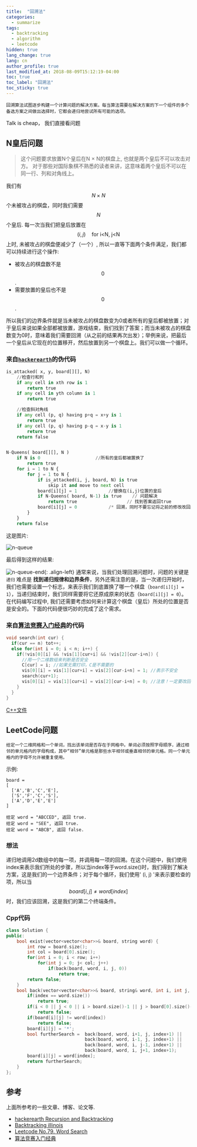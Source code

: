 ```yaml
---
title:  "回溯法"
categories:
  - summarize
tags: 
  - backtracking
  - algorithm
  - leetcode
hidden: true
lang_change: true
lang: cn
author_profile: true
last_modified_at: 2018-08-09T15:12:19-04:00
toc: true
toc_label: "回溯法"
toc_sticky: true
---
```


`回溯算法试图逐步构建一个计算问题的解决方案。每当算法需要在解决方案的下一个组件的多个备选方案之间做出选择时，它都会递归地尝试所有可能的选项。`

Talk is cheap， 我们直接看问题

## N皇后问题

>这个问题要求放置N个皇后在N × N的棋盘上, 也就是两个皇后不可以攻击对方。 对于那些对国际象棋不熟悉的读者来讲，这意味着两个皇后不可以在同一行、列和对角线上。

我们有 $$N\times{N}$$ 个未被攻占的棋盘，同时我们需要$$N$$个皇后. 每一次当我们把皇后放置在 $$(i, j)\quad \text{for i<N, j<N}$$ 上时, 未被攻占的棋盘便减少了（一个）, 所以一直等下面两个条件满足，我们都可以持续进行这个操作:

- 被攻占的棋盘数不是$$0$$.
- 需要放置的皇后也不是$$0$$.

所以我们的边界条件就是当未被攻占的棋盘数变为0或者所有的皇后都被放置；对于皇后来说如果全部都被放置，游戏结束，我们找到了答案；而当未被攻占的棋盘数变为0时，意味着我们需要回溯（从之前的结果再次出发）；举例来说，把最后一个皇后从它现在的位置移开，然后放置到另一个棋盘上。我们可以做一个循环。

### 来自[`hackerearth`][hackerearth Recursion and Backtracking]的伪代码

```python
is_attacked( x, y, board[][], N)
    //检查行和列
    if any cell in xth row is 1
        return true
    if any cell in yth column is 1
        return true

    //检查斜对角线
    if any cell (p, q) having p+q = x+y is 1
        return true
    if any cell (p, q) having p-q = x-y is 1
        return true
    return false


N-Queens( board[][], N )
    if N is 0                     //所有的皇后都被置换了
        return true
    for i = 1 to N {
        for j = 1 to N {
            if is_attacked(i, j, board, N) is true
                skip it and move to next cell
            board[i][j] = 1            //替换在(i,j)位置的皇后
            if N-Queens( board, N-1) is true    // 问题解决
                return true                   // 找到答案返回true
            board[i][j] = 0            /* 回溯，同时不要忘记将之前的修改改回来 */
        }
    }
    return false
```

这是图片:

![n-queue](/assets/images/2018-08-06-backtracking/n-queue.png)

最后得到这样的结果:

![n-queue-end](/assets/images/2018-08-06-backtracking/n-queue-end.png){: .align-left}
通常来说，当我们处理回溯问题时，问题的关键是 `递归` 难点是 **找到递归规律和边界条件**，另外还需注意的是，当一次递归开始时，我们也需要设置一个标志，来表示我们到底置换了哪一个棋盘（`board[i][j] = 1`），当递归结束时，我们同样需要将它还原成原来的状态（`board[i][j] = 0`）。在代码编写过程中, 我们还需要考虑如何来计算这个棋盘（皇后）所处的位置是否是安全的。下面的代码便很巧妙的完成了这个需求。

### 来自[算法竞赛入门经典][算法竞赛入门经典]的代码

```cpp
void search(int cur) {
  if(cur == n) tot++;
  else for(int i = 0; i < n; i++) {
    if(!vis[0][i] && !vis[1][cur+i] && !vis[2][cur-i+n]) {
      //用一个二维数组来判断是否安全
      C[cur] = i; //如果无需打印，C是不需要的
      vis[0][i] = vis[1][cur+i] = vis[2][cur-i+n] = 1; //表示不安全
      search(cur+1);
      vis[0][i] = vis[1][cur+i] = vis[2][cur-i+n] = 0; //注意！一定要改回来
    }
  }
}
```

[C++文件](/assets/files/nqueue.cpp)

## LeetCode问题

`给定一个二维网格和一个单词，找出该单词是否存在于网格中。单词必须按照字母顺序，通过相邻的单元格内的字母构成，其中“相邻”单元格是那些水平相邻或垂直相邻的单元格。同一个单元格内的字母不允许被重复使用。`

示例:
```
board =
[
  ['A','B','C','E'],
  ['S','F','C','S'],
  ['A','D','E','E']
]

给定 word = "ABCCED", 返回 true.
给定 word = "SEE", 返回 true.
给定 word = "ABCB", 返回 false.
```

### 想法

递归地调用2d数组中的每一项，并调用每一项的回溯。在这个问题中，我们使用index来表示我们所处的步骤，所以当index等于word.size()时，我们得到了解决方案，这是我们的一个边界条件；对于每个循环，我们使用' (i, j) '来表示要检查的项，所以当$$board[i, j]\neq word[index]$$时，我们应该回溯，这是我们的第二个终端条件。

### Cpp代码

```cpp
class Solution {
public:
    bool exist(vector<vector<char>>& board, string word) {
        int row = board.size();
        int col = board[0].size();
        for(int i = 0; i < row; i++)
            for(int j = 0; j< col; j++)
                if(back(board, word, i, j, 0))
                    return true;
        return false;
    }
    bool back(vector<vector<char>>& board, string& word, int i, int j, int index) {
        if(index == word.size())
            return true;
        if(i < 0 || j < 0 || i > board.size()-1 || j > board[0].size()-1) // boundary of board
            return false;
        if(board[i][j] != word[index])
            return false;
        board[i][j] = '*';
        bool furtherSearch =  back(board, word, i+1, j, index+1) ||
                              back(board, word, i-1, j, index+1) ||
                              back(board, word, i, j-1, index+1) ||
                              back(board, word, i, j+1, index+1);
        board[i][j] = word[index];
        return furtherSearch;
    }
};
```

## 参考

上面所参考的一些文章、博客、论文等.

- [hackerearth Recursion and Backtracking][hackerearth Recursion and Backtracking]
- [Backtracking illinois][Backtracking illinois]
- [Leetcode No.79. Word Search][Leetcode No.79. Word Search]
- [算法竞赛入门经典][算法竞赛入门经典]

[hackerearth Recursion and Backtracking]:https://www.hackerearth.com/zh/practice/basic-programming/recursion/recursion-and-backtracking/tutorial/
[Backtracking illinois]:http://jeffe.cs.illinois.edu/teaching/algorithms/notes/03-backtracking.pdf
[Leetcode No.79. Word Search]:https://leetcode.com/problems/word-search/description/
[算法竞赛入门经典]: http://www.xwood.net/docs/pdf/%E7%AE%97%E6%B3%95%E7%AB%9E%E8%B5%9B%E5%85%A5%E9%97%A8%E7%BB%8F%E5%85%B8_%E7%AC%AC2%E7%89%88_201703071237.pdf